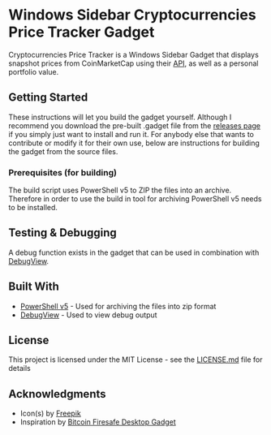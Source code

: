 # Windows Sidebar Cryptocurrencies Price Tracker Gadget

Cryptocurrencies Price Tracker is a Windows Sidebar Gadget that displays snapshot prices from CoinMarketCap using their [API](https://coinmarketcap.com/api/), as well as a personal portfolio value.

## Getting Started

These instructions will let you build the gadget yourself. Although I recommend you download the pre-built .gadget file from the [releases page](https://github.com/XjSv/Cryptocurrencies-Price-Tracker-Gadget/releases) if you simply just want to install and run it. For anybody else that wants to contribute or modify it for their own use, below are instructions for building the gadget from the source files.

### Prerequisites (for building)

The build script uses PowerShell v5 to ZIP the files into an archive. Therefore in order to use the build in tool for archiving PowerShell v5 needs to be installed.

## Testing & Debugging

A debug function exists in the gadget that can be used in combination with [DebugView](https://docs.microsoft.com/en-us/sysinternals/downloads/debugview).

## Built With

* [PowerShell v5](https://www.microsoft.com/en-us/download/details.aspx?id=50395) - Used for archiving the files into zip format
* [DebugView](https://docs.microsoft.com/en-us/sysinternals/downloads/debugview) - Used to view debug output

## License

This project is licensed under the MIT License - see the [LICENSE.md](LICENSE.md) file for details

## Acknowledgments

* Icon(s) by [Freepik](https://www.flaticon.com/authors/freepik)
* Inspiration by [Bitcoin Firesafe Desktop Gadget](http://bitcoinfiresafe.com/technical-library/5-desktop-gadget) 

